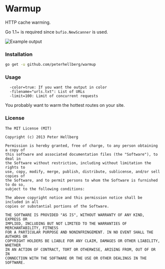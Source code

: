 Warmup
======

HTTP cache warming.

Go 1.1+ is required since `bufio.NewScanner` is used.

![Example output](http://assets.c7.se/skitch/warmup-20131219-032813.png)

### Installation

```bash
go get -u github.com/peterhellberg/warmup
```

### Usage

```
  -color=true: If you want the output in color
  -filename="urls.txt": List of URLs
  -limit=100: Limit of concurrent requests
```

You probably want to warm the hottest routes on your site.

### License

```
The MIT License (MIT)

Copyright (c) 2013 Peter Hellberg

Permission is hereby granted, free of charge, to any person obtaining a copy of
this software and associated documentation files (the "Software"), to deal in
the Software without restriction, including without limitation the rights to
use, copy, modify, merge, publish, distribute, sublicense, and/or sell copies of
the Software, and to permit persons to whom the Software is furnished to do so,
subject to the following conditions:

The above copyright notice and this permission notice shall be included in all
copies or substantial portions of the Software.

THE SOFTWARE IS PROVIDED "AS IS", WITHOUT WARRANTY OF ANY KIND, EXPRESS OR
IMPLIED, INCLUDING BUT NOT LIMITED TO THE WARRANTIES OF MERCHANTABILITY, FITNESS
FOR A PARTICULAR PURPOSE AND NONINFRINGEMENT. IN NO EVENT SHALL THE AUTHORS OR
COPYRIGHT HOLDERS BE LIABLE FOR ANY CLAIM, DAMAGES OR OTHER LIABILITY, WHETHER
IN AN ACTION OF CONTRACT, TORT OR OTHERWISE, ARISING FROM, OUT OF OR IN
CONNECTION WITH THE SOFTWARE OR THE USE OR OTHER DEALINGS IN THE SOFTWARE.
```
